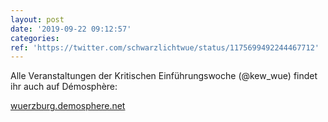 ```yaml
---
layout: post
date: '2019-09-22 09:12:57'
categories: 
ref: 'https://twitter.com/schwarzlichtwue/status/1175699492244467712'
---
```

Alle Veranstaltungen der Kritischen Einführungswoche (@kew_wue) findet ihr auch auf Démosphère:

[wuerzburg.demosphere.net](https://wuerzburg.demosphere.net/)